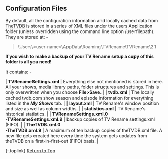 <!-- START CONFIGURATION FILES --------------- -->
## Configuration Files

By default, all the configuration information and locally cached data from [TheTVDB](http://thetvdb.com "Visit TheTVDB.com") is stored in a series of XML files under the users Application folder (unless overridden using the command line option <span class="cli">/userfilepath</span>).  They are stored at: -

> \\Users\\\<user-name\>\\AppData\\Roaming\\TVRename\\TVRename\\2.1

**If you wish to make a backup of your TV&nbsp;Rename setup a copy of this folder is all you need!**

It contains: -

| **TVRenameSettings.xml** | Everything else not mentioned is stored in here. All your shows, media library paths, folder structures and settings. This is only overwritten when you choose **File>Save**. |
| **tvdb.xml** | The locally cached tvdb.com show season and episode information for everything listed in the _**My Shows**_ tab. |
| **layout.xml** | TV&nbsp;Rename's window position and size as well as column widths. |
| **statistics.xml** | TV&nbsp;Rename's historical statistics. |
| **TVRenameSettings.xml.0&emsp;<br />-TVRenameSettings.xml.9** | backup copies of TV Rename settings.xml (FIFO). |
| **TheTVDB.xml.0<br />-TheTVDB.xml.9** | A maximum of ten backup copies of theTVDB.xml file. A new file gets created here every time the system gets updates from theTVDB on a first-in-first-out (FIFO) basis. |

{:.toplink}
[Return to Top]()
<!-- END  CONFIGURATION FILES ---------------- -->
